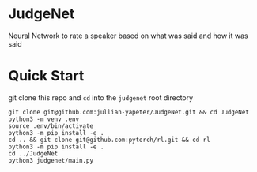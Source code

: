 # JudgeNet
Neural Network to rate a speaker based on what was said and how it was said

# Quick Start
git clone this repo and `cd` into the `judgenet` root directory
```
git clone git@github.com:jullian-yapeter/JudgeNet.git && cd JudgeNet
python3 -m venv .env
source .env/bin/activate
python3 -m pip install -e .
cd .. && git clone git@github.com:pytorch/rl.git && cd rl
python3 -m pip install -e .
cd ../JudgeNet
python3 judgenet/main.py
```
